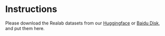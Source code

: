 # Instructions

Please download the Realab datasets from our [Huggingface](https://huggingface.co/datasets/Zhonghua/Realab/tree/main) or [Baidu Disk](https://pan.baidu.com/s/1F3Vc7exmcpc_SgmIWmUyyQ?pwd=ba4s), and put them here. 

